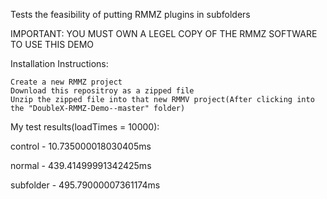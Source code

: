 Tests the feasibility of putting RMMZ plugins in subfolders

IMPORTANT: YOU MUST OWN A LEGEL COPY OF THE RMMZ SOFTWARE TO USE THIS DEMO

Installation Instructions:

    Create a new RMMZ project
    Download this repositroy as a zipped file
    Unzip the zipped file into that new RMMV project(After clicking into the "DoubleX-RMMZ-Demo--master" folder)

My test results(loadTimes = 10000):

control - 10.735000018030405ms

normal - 439.41499991342425ms

subfolder - 495.79000007361174ms
